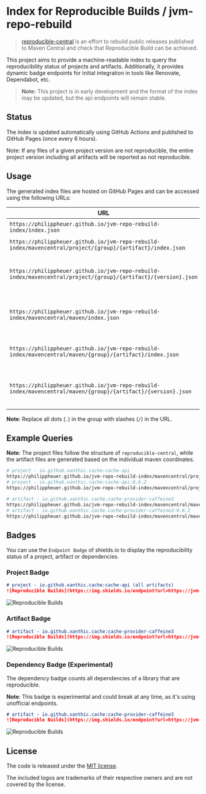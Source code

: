 # Index for Reproducible Builds / jvm-repo-rebuild

> [reproducible-central](https://github.com/jvm-repo-rebuild/reproducible-central) is an effort to rebuild public releases published to Maven Central and check that Reproducible Build can be achieved.

This project aims to provide a machine-readable index to query the reproducibility status of projects and artifacts.
Additionally, it provides dynamic badge endpoints for initial integration in tools like Renovate, Dependabot, etc.

> **Note:** This project is in early development and the format of the index may be updated, but the api endpoints will remain stable.

## Status

The index is updated automatically using GitHub Actions and published to GitHub Pages (once every 6 hours).

Note: If any files of a given project version are not reproducible, the entire project version including all artifacts will be reported as not reproducible.

## Usage

The generated index files are hosted on GitHub Pages and can be accessed using the following URLs:

| URL                                                                                                            | Description                                                |
|----------------------------------------------------------------------------------------------------------------|------------------------------------------------------------|
| `https://philippheuer.github.io/jvm-repo-rebuild-index/index.json`                                             | All maven repositories                                     |
| `https://philippheuer.github.io/jvm-repo-rebuild-index/mavencentral/project/{group}/{artifact}/index.json`     | Query project data                                         |
| `https://philippheuer.github.io/jvm-repo-rebuild-index/mavencentral/project/{group}/{artifact}/{version}.json` | Query project by group, artifact and version               |
| `https://philippheuer.github.io/jvm-repo-rebuild-index/mavencentral/maven/index.json`                          | All artifacts (currently disabled, due to large file size) |
| `https://philippheuer.github.io/jvm-repo-rebuild-index/mavencentral/maven/{group}/{artifact}/index.json`       | Query artifacts by group and artifact                      |
| `https://philippheuer.github.io/jvm-repo-rebuild-index/mavencentral/maven/{group}/{artifact}/{version}.json`   | Query artifacts by group, artifact and version             |

**Note**: Replace all dots (`.`) in the group with slashes (`/`) in the URL.

## Example Queries

**Note**: The project files follow the structure of `reproducible-central`, while the artifact files are generated based on the individual maven coordinates.

```bash
# project - io.github.xanthic.cache:cache-api
https://philippheuer.github.io/jvm-repo-rebuild-index/mavencentral/project/io/github/xanthic/cache/cache-api/index.json
# project - io.github.xanthic.cache:cache-api:0.6.2
https://philippheuer.github.io/jvm-repo-rebuild-index/mavencentral/project/io/github/xanthic/cache/cache-api/0.6.2.json

# artifact - io.github.xanthic.cache.cache-provider-caffeine3
https://philippheuer.github.io/jvm-repo-rebuild-index/mavencentral/maven/io/github/xanthic/cache/cache-provider-caffeine3/index.json
# artifact - io.github.xanthic.cache.cache-provider-caffeine3:0.6.2
https://philippheuer.github.io/jvm-repo-rebuild-index/mavencentral/maven/io/github/xanthic/cache/cache-provider-caffeine3/0.6.2.json
```

## Badges

You can use the `Endpoint Badge` of shields.io to display the reproducibility status of a project, artifact or dependencies.

### Project Badge

```markdown
# project - io.github.xanthic.cache:cache-api (all artifacts)
![Reproducible Builds](https://img.shields.io/endpoint?url=https://jvm-rebuild.philippheuer.de/v1/badge/reproducible/project/io.github.xanthic.cache:cache-api/latest)
```

![Reproducible Builds](https://img.shields.io/endpoint?url=https://jvm-rebuild.philippheuer.de/v1/badge/reproducible/project/io.github.xanthic.cache:cache-api/latest)

### Artifact Badge

```markdown
# artifact - io.github.xanthic.cache:cache-provider-caffeine3
![Reproducible Builds](https://img.shields.io/endpoint?url=https://jvm-rebuild.philippheuer.de/v1/badge/reproducible/maven/io.github.xanthic.cache:cache-api/latest)
```

![Reproducible Builds](https://img.shields.io/endpoint?url=https://jvm-rebuild.philippheuer.de/v1/badge/reproducible/maven/io.github.xanthic.cache:cache-api/latest)

### Dependency Badge (Experimental)

The dependency badge counts all dependencies of a library that are reproducible.

**Note**: This badge is experimental and could break at any time, as it's using unofficial endpoints.

```markdown
# artifact - io.github.xanthic.cache:cache-provider-caffeine3
![Reproducible Builds](https://img.shields.io/endpoint?url=https://jvm-rebuild.philippheuer.de/v1/badge/reproducible-dependencies/maven/io.github.xanthic.cache:cache-provider-cache2k/0.6.2)
```

![Reproducible Builds](https://img.shields.io/endpoint?url=https://jvm-rebuild.philippheuer.de/v1/badge/reproducible-dependencies/maven/io.github.xanthic.cache:cache-provider-cache2k/0.6.2)

## License

The code is released under the [MIT license](./LICENSE).

The included logos are trademarks of their respective owners and are not covered by the license.
